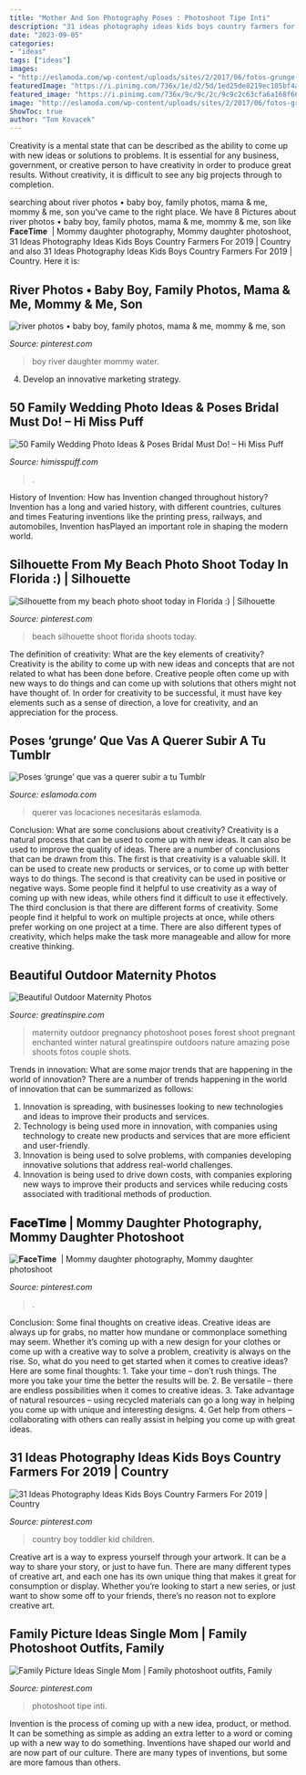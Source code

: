 ```yaml
---
title: "Mother And Son Photography Poses : Photoshoot Tipe Inti"
description: "31 ideas photography ideas kids boys country farmers for 2019"
date: "2023-09-05"
categories:
- "ideas"
tags: ["ideas"]
images:
- "http://eslamoda.com/wp-content/uploads/sites/2/2017/06/fotos-grunge-girly.jpg"
featuredImage: "https://i.pinimg.com/736x/1e/d2/5d/1ed25de8219ec105bf4a38c3bf40c544.jpg"
featured_image: "https://i.pinimg.com/736x/9c/9c/2c/9c9c2c63cfa6a168f6694ad1141dfc88--beach-photo-shoots-beach-photos.jpg"
image: "http://eslamoda.com/wp-content/uploads/sites/2/2017/06/fotos-grunge-girly.jpg"
ShowToc: true
author: "Tom Kovacek"
---
```



Creativity is a mental state that can be described as the ability to come up with new ideas or solutions to problems. It is essential for any business, government, or creative person to have creativity in order to produce great results. Without creativity, it is difficult to see any big projects through to completion.

	

		
searching about river photos • baby boy, family photos, mama &amp; me, mommy &amp; me, son you've came to the right place. We have 8 Pictures about river photos • baby boy, family photos, mama &amp; me, mommy &amp; me, son like 𝐅𝐚𝐜𝐞𝐓𝐢𝐦𝐞 ️ | Mommy daughter photography, Mommy daughter photoshoot, 31 Ideas Photography Ideas Kids Boys Country Farmers For 2019 | Country and also 31 Ideas Photography Ideas Kids Boys Country Farmers For 2019 | Country. Here it is:
		
    
## River Photos • Baby Boy, Family Photos, Mama &amp; Me, Mommy &amp; Me, Son

<img loading=lazy src="https://i.pinimg.com/736x/1e/d2/5d/1ed25de8219ec105bf4a38c3bf40c544.jpg" onerror="this.onerror=null;this.src='https://tse3.mm.bing.net/th?id=OIP.7TXEOC6m9LD4srcpvk3NoAHaLH&amp;pid=15.1';" alt="river photos • baby boy, family photos, mama &amp; me, mommy &amp; me, son">

_Source: pinterest.com_

>boy river daughter mommy water. 

	

4. Develop an innovative marketing strategy.

    
## 50 Family Wedding Photo Ideas &amp; Poses Bridal Must Do! – Hi Miss Puff

<img loading=lazy src="https://www.himisspuff.com/wp-content/uploads/2016/11/Family-wedding-photos-with-father-8.jpg" onerror="this.onerror=null;this.src='https://tse2.mm.bing.net/th?id=OIP.7JdPRP27CEMDCLFgLKxMGwHaLH&amp;pid=15.1';" alt="50 Family Wedding Photo Ideas &amp; Poses Bridal Must Do! – Hi Miss Puff">

_Source: himisspuff.com_

>. 

	

History of Invention: How has Invention changed throughout history?
Invention has a long and varied history, with different countries, cultures and times Featuring inventions like the printing press, railways, and automobiles, Invention hasPlayed an important role in shaping the modern world.

    
## Silhouette From My Beach Photo Shoot Today In Florida :) | Silhouette

<img loading=lazy src="https://i.pinimg.com/736x/9c/9c/2c/9c9c2c63cfa6a168f6694ad1141dfc88--beach-photo-shoots-beach-photos.jpg" onerror="this.onerror=null;this.src='https://tse2.mm.bing.net/th?id=OIP.oRXNMeTAyQRkfSvNvOrxxwHaLH&amp;pid=15.1';" alt="Silhouette from my beach photo shoot today in Florida :) | Silhouette">

_Source: pinterest.com_

>beach silhouette shoot florida shoots today. 

	

The definition of creativity: What are the key elements of creativity?
Creativity is the ability to come up with new ideas and concepts that are not related to what has been done before. Creative people often come up with new ways to do things and can come up with solutions that others might not have thought of. In order for creativity to be successful, it must have key elements such as a sense of direction, a love for creativity, and an appreciation for the process.

    
## Poses ‘grunge’ Que Vas A Querer Subir A Tu Tumblr

<img loading=lazy src="http://eslamoda.com/wp-content/uploads/sites/2/2017/06/fotos-grunge-girly.jpg" onerror="this.onerror=null;this.src='https://tse2.mm.bing.net/th?id=OIP.2PQRWC48i-P38W_hTSzgYgHaLW&amp;pid=15.1';" alt="Poses ‘grunge’ que vas a querer subir a tu Tumblr">

_Source: eslamoda.com_

>querer vas locaciones necesitarás eslamoda. 

	

Conclusion: What are some conclusions about creativity?
Creativity is a natural process that can be used to come up with new ideas. It can also be used to improve the quality of ideas. There are a number of conclusions that can be drawn from this. The first is that creativity is a valuable skill. It can be used to create new products or services, or to come up with better ways to do things. The second is that creativity can be used in positive or negative ways. Some people find it helpful to use creativity as a way of coming up with new ideas, while others find it difficult to use it effectively. The third conclusion is that there are different forms of creativity. Some people find it helpful to work on multiple projects at once, while others prefer working on one project at a time. There are also different types of creativity, which helps make the task more manageable and allow for more creative thinking.

    
## Beautiful Outdoor Maternity Photos

<img loading=lazy src="https://greatinspire.com/wp-content/uploads/2016/05/Beautiful-Outdoor-Maternity-Photos-7.jpg" onerror="this.onerror=null;this.src='https://tse3.mm.bing.net/th?id=OIP.3y6fX6I5NfO4r8l8ZFQJYwHaLb&amp;pid=15.1';" alt="Beautiful Outdoor Maternity Photos">

_Source: greatinspire.com_

>maternity outdoor pregnancy photoshoot poses forest shoot pregnant enchanted winter natural greatinspire outdoors nature amazing pose shoots fotos couple shots. 

	

Trends in innovation: What are some major trends that are happening in the world of innovation?
There are a number of trends happening in the world of innovation that can be summarized as follows: 
1. Innovation is spreading, with businesses looking to new technologies and ideas to improve their products and services. 
2. Technology is being used more in innovation, with companies using technology to create new products and services that are more efficient and user-friendly. 
3. Innovation is being used to solve problems, with companies developing innovative solutions that address real-world challenges. 
4. Innovation is being used to drive down costs, with companies exploring new ways to improve their products and services while reducing costs associated with traditional methods of production.

    
## 𝐅𝐚𝐜𝐞𝐓𝐢𝐦𝐞 ️ | Mommy Daughter Photography, Mommy Daughter Photoshoot

<img loading=lazy src="https://i.pinimg.com/736x/31/75/31/3175319ea8262fc7ec5a67ebc896565e.jpg" onerror="this.onerror=null;this.src='https://tse3.mm.bing.net/th?id=OIP.Q5lNAkZLJu_6nvueSDwGZAHaKK&amp;pid=15.1';" alt="𝐅𝐚𝐜𝐞𝐓𝐢𝐦𝐞 ️ | Mommy daughter photography, Mommy daughter photoshoot">

_Source: pinterest.com_

>. 

	

Conclusion: Some final thoughts on creative ideas.
Creative ideas are always up for grabs, no matter how mundane or commonplace something may seem. Whether it’s coming up with a new design for your clothes or come up with a creative way to solve a problem, creativity is always on the rise. So, what do you need to get started when it comes to creative ideas? Here are some final thoughts: 1. Take your time – don’t rush things. The more you take your time the better the results will be. 2. Be versatile – there are endless possibilities when it comes to creative ideas. 3. Take advantage of natural resources – using recycled materials can go a long way in helping you come up with unique and interesting designs. 4. Get help from others – collaborating with others can really assist in helping you come up with great ideas. 
    
## 31 Ideas Photography Ideas Kids Boys Country Farmers For 2019 | Country

<img loading=lazy src="https://i.pinimg.com/736x/ca/69/d3/ca69d3014e1d15297d7909be36cbaa4c.jpg" onerror="this.onerror=null;this.src='https://tse2.mm.bing.net/th?id=OIP.EEbiGTE8n1sc7aAj9xYQmQAAAA&amp;pid=15.1';" alt="31 Ideas Photography Ideas Kids Boys Country Farmers For 2019 | Country">

_Source: pinterest.com_

>country boy toddler kid children. 

	

Creative art is a way to express yourself through your artwork. It can be a way to share your story, or just to have fun. There are many different types of creative art, and each one has its own unique thing that makes it great for consumption or display. Whether you’re looking to start a new series, or just want to show some off to your friends, there’s no reason not to explore creative art.

    
## Family Picture Ideas Single Mom | Family Photoshoot Outfits, Family

<img loading=lazy src="https://i.pinimg.com/736x/67/51/53/675153155ce8a1d9a48b7ce0279a6032.jpg" onerror="this.onerror=null;this.src='https://tse3.mm.bing.net/th?id=OIP.YXBUqjzMPx9HUE4lL7WXhgHaLI&amp;pid=15.1';" alt="Family Picture Ideas Single Mom | Family photoshoot outfits, Family">

_Source: pinterest.com_

>photoshoot tipe inti. 

	

Invention is the process of coming up with a new idea, product, or method. It can be something as simple as adding an extra letter to a word or coming up with a new way to do something. Inventions have shaped our world and are now part of our culture. There are many types of inventions, but some are more famous than others.

